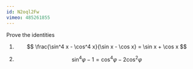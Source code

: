 ```yaml
---
id: N2oql2Fw
vimeo: 485261855
---
```


Prove the identities

 1. $$
    \frac{\sin^4 x - \cos^4 x}{\sin x - \cos x} = \sin x + \cos x
    $$

 1. $$
    \sin^4 \varphi - 1 = \cos^4 \varphi - 2 \cos^2 \varphi
    $$
